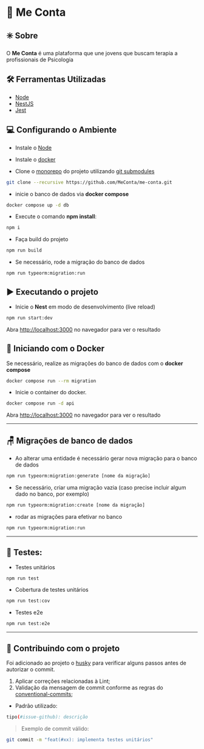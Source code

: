# 💬 Me Conta

## ✳️ Sobre
O **Me Conta** é uma plataforma que une jovens que buscam terapia a profissionais de Psicologia

## 🛠 Ferramentas Utilizadas
- [Node](https://nodejs.dev)
- [NestJS](https://nestjs.com)
- [Jest](https://jestjs.io)

## 💻 Configurando o Ambiente

- Instale o [Node](https://nodejs.org/en/download/)

- Instale o [docker](https://www.docker.com)

- Clone o [monorepo](https://github.com/MeConta/me-conta) do projeto utilizando [git submodules](https://git-scm.com/book/en/v2/Git-Tools-Submodules)
```bash
git clone --recursive https://github.com/MeConta/me-conta.git
````
- inicie o banco de dados via **docker compose**
```bash
docker compose up -d db
```

- Execute o comando **npm install**:
```bash
npm i
```
- Faça build do projeto
```bash
npm run build
```
- Se necessário, rode a migração do banco de dados
```bash
npm run typeorm:migration:run
```

## ▶️ Executando o projeto
- Inicie o **Nest** em modo de desenvolvimento (live reload)
```bash
npm run start:dev
```
Abra [http://localhost:3000](http://localhost:3000) no navegador para ver o resultado

## 🐳 Iniciando com o Docker

Se necessário, realize as migrações do banco de dados com o **docker compose**
```bash
docker compose run --rm migration
```

- Inicie o container do docker.
```bash
docker compose run -d api
```

Abra [http://localhost:3000](http://localhost:3000) no navegador para ver o resultado

---

## 🪑 Migrações de banco de dados
- Ao alterar uma entidade é necessário gerar nova migração para o banco de dados
```bash
npm run typeorm:migration:generate [nome da migração]
```
- Se necessário, criar uma migração vazia (caso precise incluir algum dado no banco, por exemplo)
```bash
npm run typeorm:migration:create [nome da migração]
```

- rodar as migrações para efetivar no banco
```bash
npm run typeorm:migration:run
```
---

## 🧪 Testes:
- Testes unitários
```bash
npm run test
```
- Cobertura de testes unitários
```bash
npm run test:cov
```
- Testes e2e
```bash
npm run test:e2e
```
---

## 🚀 Contribuindo com o projeto

Foi adicionado ao projeto o [husky](https://github.com/typicode/husky) para verificar alguns passos antes de autorizar o commit.

1. Aplicar correções relacionadas à Lint;
3. Validação da mensagem de commit conforme as regras do [conventional-commits](https://www.conventionalcommits.org/en/v1.0.0/);
  - Padrão utilizado:
  ```bash
  tipo(#issue-github): descrição
  ```

  > Exemplo de commit válido:
  ```bash
  git commit -m "feat(#xx): implementa testes unitários"
  ```
